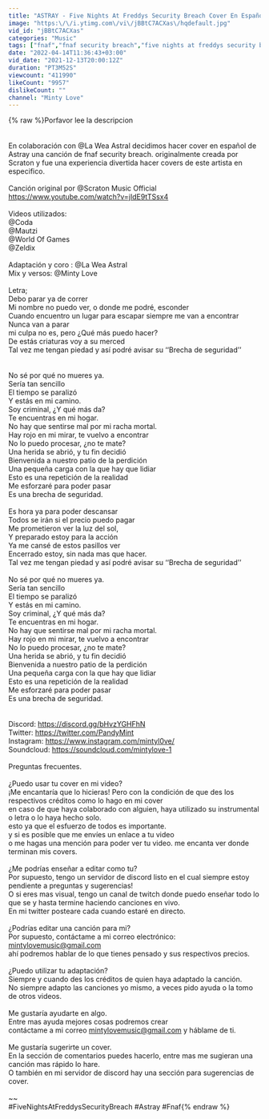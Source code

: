 ```yaml
---
title: "ASTRAY - Five Nights At Freddys Security Breach Cover En Español ft @La Wea Astral"
image: "https:\/\/i.ytimg.com\/vi\/jBBtC7ACXas\/hqdefault.jpg"
vid_id: "jBBtC7ACXas"
categories: "Music"
tags: ["fnaf","fnaf security breach","five nights at freddys security breach"]
date: "2022-04-14T11:36:43+03:00"
vid_date: "2021-12-13T20:00:12Z"
duration: "PT3M52S"
viewcount: "411990"
likeCount: "9957"
dislikeCount: ""
channel: "Minty Love"
---
```

{% raw %}Porfavor lee la descripcion <br /><br /><br />En colaboración con @La Wea Astral decidimos hacer cover en español de Astray una canción de fnaf security breach. originalmente creada por Scraton y fue una experiencia divertida hacer covers de este artista en especifico.<br /><br />Canción original por @Scraton Music Official <br /><a rel="nofollow" target="blank" href="https://www.youtube.com/watch?v=jIdE9tTSsx4">https://www.youtube.com/watch?v=jIdE9tTSsx4</a> <br /><br />Videos utilizados: <br />@Coda <br />@Mautzi <br />@World Of Games <br />@Zeldix <br /><br />Adaptación y coro : @La Wea Astral <br />Mix y versos: @Minty Love  <br /><br />Letra;<br />Debo parar ya de correr<br />Mi nombre no puedo ver, o donde me podré, esconder<br />Cuando encuentro un lugar para escapar siempre me van a encontrar <br />Nunca van a parar <br /> mi culpa no es, pero ¿Qué más puedo hacer?<br />De estás criaturas voy a su merced<br />Tal vez me tengan piedad y así podré avisar su ‘‘Brecha de seguridad’’<br /><br /><br />No sé por qué no mueres ya.<br />Sería tan sencillo<br />El tiempo se paralizó<br />Y estás en mi camino.<br />Soy criminal, ¿Y qué más da?<br />Te encuentras en mi hogar. <br />No hay que sentirse mal por mi racha mortal.<br />Hay rojo en mi mirar, te vuelvo a encontrar<br />No lo puedo procesar, ¿no te mate?<br />Una herida se abrió, y tu fin decidió<br />Bienvenida a nuestro patio de la perdición <br />Una pequeña carga con la que hay que lidiar<br />Esto es una repetición de la realidad<br />Me esforzaré para poder pasar <br />Es una brecha de seguridad.<br /><br />Es hora ya para poder descansar <br />Todos se irán si el precio puedo pagar<br />Me prometieron ver la luz del sol,<br />Y preparado estoy para la acción<br />Ya me cansé de estos pasillos ver<br />Encerrado estoy, sin nada mas que hacer.<br />Tal vez me tengan piedad y así podré avisar su ‘‘Brecha de seguridad’’<br /><br />No sé por qué no mueres ya.<br />Sería tan sencillo<br />El tiempo se paralizó<br />Y estás en mi camino.<br />Soy criminal, ¿Y qué más da?<br />Te encuentras en mi hogar. <br />No hay que sentirse mal por mi racha mortal.<br />Hay rojo en mi mirar, te vuelvo a encontrar<br />No lo puedo procesar, ¿no te mate?<br /> Una herida se abrió, y tu fin decidió<br />Bienvenida a nuestro patio de la perdición <br />Una pequeña carga con la que hay que lidiar<br />Esto es una repetición de la realidad<br />Me esforzaré para poder pasar <br />Es una brecha de seguridad.<br /><br /><br />Discord: <a rel="nofollow" target="blank" href="https://discord.gg/bHvzYGHFhN">https://discord.gg/bHvzYGHFhN</a><br />Twitter: <a rel="nofollow" target="blank" href="https://twitter.com/PandyMint​">https://twitter.com/PandyMint​</a><br />Instagram: <a rel="nofollow" target="blank" href="https://www.instagram.com/mintyl0ve/​">https://www.instagram.com/mintyl0ve/​</a><br />Soundcloud: <a rel="nofollow" target="blank" href="https://soundcloud.com/mintylove-1​">https://soundcloud.com/mintylove-1​</a><br /><br />Preguntas frecuentes.<br /><br />¿Puedo usar tu cover en mi video?<br />¡Me encantaría que lo hicieras! Pero con la condición de que des los respectivos créditos como lo hago en mi cover<br />en caso de que haya colaborado con alguien, haya utilizado su instrumental o letra o lo haya hecho solo. <br />esto ya que el esfuerzo de todos es importante.<br />y si es posible que me envíes un enlace a tu video<br />o me hagas una mención para poder ver tu video. me encanta ver donde terminan mis covers.<br /><br />¿Me podrías enseñar a editar como tu?<br />Por supuesto, tengo un servidor de discord listo en el cual siempre estoy pendiente a preguntas y sugerencias!<br />O si eres mas visual, tengo un canal de twitch donde puedo enseñar todo lo que se y hasta termine haciendo canciones en vivo.<br />En mi twitter posteare cada cuando estaré en directo.<br /><br />¿Podrías editar una canción para mi?<br />Por supuesto, contáctame a mi correo electrónico: mintylovemusic@gmail.com<br />ahí podremos hablar de lo que tienes pensado y sus respectivos precios.<br /><br />¿Puedo utilizar tu adaptación?<br />Siempre y cuando des los créditos de quien haya adaptado la canción.<br />No siempre adapto las canciones yo mismo, a veces pido ayuda o la tomo de otros videos.<br /><br />Me gustaría ayudarte en algo.<br />Entre mas ayuda mejores cosas podremos crear<br />contáctame a mi correo mintylovemusic@gmail.com y háblame de ti.<br /><br />Me gustaría sugerirte un cover.<br />En la sección de comentarios puedes hacerlo, entre mas me sugieran una canción mas rápido lo hare.<br />O también en mi servidor de discord hay una sección para sugerencias de cover.<br /><br />~~<br />#FiveNightsAtFreddysSecurityBreach #Astray #Fnaf{% endraw %}
